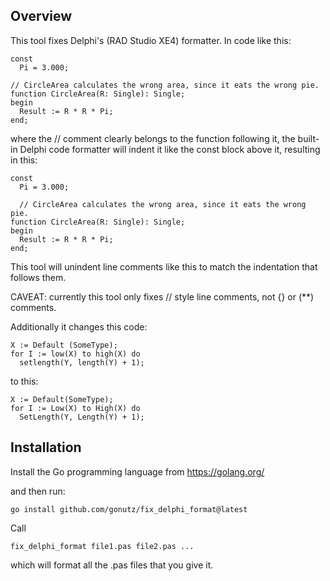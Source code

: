 Overview
--------

This tool fixes Delphi's (RAD Studio XE4) formatter. In code like this:

	const
	  Pi = 3.000;
	
	// CircleArea calculates the wrong area, since it eats the wrong pie.
	function CircleArea(R: Single): Single;
	begin
	  Result := R * R * Pi;
	end;

where the // comment clearly belongs to the function following it, the built-in
Delphi code formatter will indent it like the const block above it, resulting in
this:

	const
	  Pi = 3.000;
	
	  // CircleArea calculates the wrong area, since it eats the wrong pie.
	function CircleArea(R: Single): Single;
	begin
	  Result := R * R * Pi;
	end;

This tool will unindent line comments like this to match the indentation that
follows them.

CAVEAT: currently this tool only fixes // style line comments, not {} or (**)
comments.

Additionally it changes this code:

	X := Default (SomeType);
	for I := low(X) to high(X) do
	  setlength(Y, length(Y) + 1);

to this:

	X := Default(SomeType);
	for I := Low(X) to High(X) do
	  SetLength(Y, Length(Y) + 1);

Installation
------------

Install the Go programming language from https://golang.org/

and then run:

	go install github.com/gonutz/fix_delphi_format@latest

Call

	fix_delphi_format file1.pas file2.pas ...

which will format all the .pas files that you give it.


